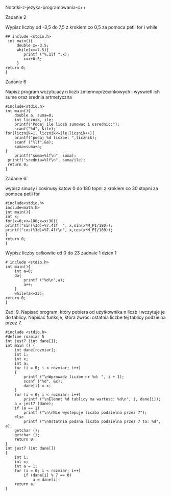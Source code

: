 Notatki-z-jezyka-programowania-c++ 


Zadanie 2

Wypisz liczby od -3,5 do 7,5 z krokiem co 0,5 za pomoca petli for i while
```
## include <stdio.h>
 int main(){
     double x=-3.5;
     while(x<=7.5){
    	printf ("%.1lf ",x);
     	x=x+0.5;
	 }
return 0;
}
```
Zadanie 6

 Napisz program wczytujacy n liczb zmiennoprzecinkowych i wyswietl ich sume oraz srednia artmetyczna

```
#include<stdio.h>
int main(){
	double a, suma=0;
	int licznik, ile;
	printf("Podaj ile liczb sumowac i usrednic:");
    scanf("%d", &ile);
for(licznik=1; licznik<=ile;licznik++){
    printf("podaj %d liczbe: ",licznik);
    scanf ("%lf",&a);
	suma=suma+a;
}
	printf("suma=%lf\n", suma);
 printf("srednia=%lf\n", suma/ile);
 return 0;
}
```
Zadanie 6:

wypisz sinusy i cosinusy katow 0 do 180 topni z krokiem co 30 stopni za pomoca petli for

```
#include<stdio.h>
include<math.h>
int main(){
int x; 
for(x=0;x<=180;x=x+30){
printf("sin(%3d)=%7.4lf  ", x,sin(x*M_PI/180));
printf("cos(%3d)=%7.4lf\n", x,cos(x*M_PI/180));
}
return 0;
}
```
Wypisz liczby całkowite od 0 do 23 zadnaie 1 dzien 1
```
# include <stdio.h>
int main(){
	int a=0;
	do{
		printf ("%d\n",a);
		a++;
	}
	while(a<=23);
return 0;
}

```
Zad. 9. Napisać program, który pobiera od użytkownika n liczb i wczytuje je do tablicy. Napisać funkcje, która zwróci ostatnia liczbe tej tablicy podzielna przez 7.
```
#include <stdio.h>
#define rozmiar 5
int jest7 (int dane[]);
int main () {
    int dane[rozmiar];
    int i;
    int x;
    int a;
    for (i = 0; i < rozmiar; i++)
    {
        printf ("\nWprowadz liczbe nr %d: ", i + 1);
        scanf ("%d", &x);
        dane[i] = x;
    }
    for (i = 0; i < rozmiar; i++)
        printf ("\nElemnt %d tablicy ma wartosc: %d\n", i, dane[i]);
    a = jest7 (dane);
    if (a == 1)
        printf ("\n\nNie wystepuje liczba podzielna przez 7");
    else
        printf ("\nOstatnia podana liczba podzielna przez 7 to: %d", a);
    getchar ();
    getchar ();
    return 0;
}
int jest7 (int dane[])
{
    int i;
    int x;
    int a = 1;
    for (i = 0; i < rozmiar; i++)
        if (dane[i] % 7 == 0)
            a = dane[i];
    return a;
}
```
